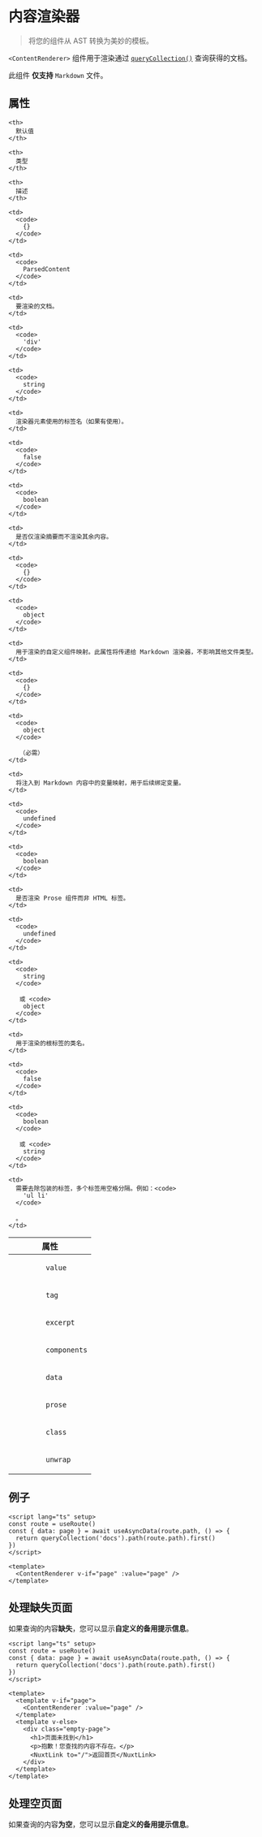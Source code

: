# 内容渲染器

> 将您的组件从 AST 转换为美妙的模板。

`<ContentRenderer>` 组件用于渲染通过 [`queryCollection()`](/docs/utils/query-collection) 查询获得的文档。

<note>

此组件 **仅支持** `Markdown` 文件。

</note>

## 属性

<table>
<thead>
  <tr>
    <th>
      属性
    </th>
    
    <th>
      默认值
    </th>
    
    <th>
      类型
    </th>
    
    <th>
      描述
    </th>
  </tr>
</thead>

<tbody>
  <tr>
    <td>
      <code>
        value
      </code>
    </td>
    
    <td>
      <code>
        {}
      </code>
    </td>
    
    <td>
      <code>
        ParsedContent
      </code>
    </td>
    
    <td>
      要渲染的文档。
    </td>
  </tr>
  
  <tr>
    <td>
      <code>
        tag
      </code>
    </td>
    
    <td>
      <code>
        'div'
      </code>
    </td>
    
    <td>
      <code>
        string
      </code>
    </td>
    
    <td>
      渲染器元素使用的标签名（如果有使用）。
    </td>
  </tr>
  
  <tr>
    <td>
      <code>
        excerpt
      </code>
    </td>
    
    <td>
      <code>
        false
      </code>
    </td>
    
    <td>
      <code>
        boolean
      </code>
    </td>
    
    <td>
      是否仅渲染摘要而不渲染其余内容。
    </td>
  </tr>
  
  <tr>
    <td>
      <code>
        components
      </code>
    </td>
    
    <td>
      <code>
        {}
      </code>
    </td>
    
    <td>
      <code>
        object
      </code>
    </td>
    
    <td>
      用于渲染的自定义组件映射。此属性将传递给 Markdown 渲染器，不影响其他文件类型。
    </td>
  </tr>
  
  <tr>
    <td>
      <code>
        data
      </code>
    </td>
    
    <td>
      <code>
        {}
      </code>
    </td>
    
    <td>
      <code>
        object
      </code>
      
       （必需）
    </td>
    
    <td>
      将注入到 Markdown 内容中的变量映射，用于后续绑定变量。
    </td>
  </tr>
  
  <tr>
    <td>
      <code>
        prose
      </code>
    </td>
    
    <td>
      <code>
        undefined
      </code>
    </td>
    
    <td>
      <code>
        boolean
      </code>
    </td>
    
    <td>
      是否渲染 Prose 组件而非 HTML 标签。
    </td>
  </tr>
  
  <tr>
    <td>
      <code>
        class
      </code>
    </td>
    
    <td>
      <code>
        undefined
      </code>
    </td>
    
    <td>
      <code>
        string
      </code>
      
       或 <code>
        object
      </code>
    </td>
    
    <td>
      用于渲染的根标签的类名。
    </td>
  </tr>
  
  <tr>
    <td>
      <code>
        unwrap
      </code>
    </td>
    
    <td>
      <code>
        false
      </code>
    </td>
    
    <td>
      <code>
        boolean
      </code>
      
       或 <code>
        string
      </code>
    </td>
    
    <td>
      需要去除包装的标签，多个标签用空格分隔。例如：<code>
        'ul li'
      </code>
      
      。
    </td>
  </tr>
</tbody>
</table>

## 例子

```vue [pages/[...slug].vue]
<script lang="ts" setup>
const route = useRoute()
const { data: page } = await useAsyncData(route.path, () => {
  return queryCollection('docs').path(route.path).first()
})
</script>

<template>
  <ContentRenderer v-if="page" :value="page" />
</template>
```

## 处理缺失页面

如果查询的内容**缺失**，您可以显示**自定义的备用提示信息**。

```vue [pages/[...slug].vue]
<script lang="ts" setup>
const route = useRoute()
const { data: page } = await useAsyncData(route.path, () => {
  return queryCollection('docs').path(route.path).first()
})
</script>

<template>
  <template v-if="page">
    <ContentRenderer :value="page" />
  </template>
  <template v-else>
    <div class="empty-page">
      <h1>页面未找到</h1>
      <p>抱歉！您查找的内容不存在。</p>
      <NuxtLink to="/">返回首页</NuxtLink>
    </div>
  </template>
</template>
```

## 处理空页面

如果查询的内容**为空**，您可以显示**自定义的备用提示信息**。

